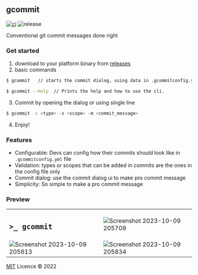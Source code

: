 ## gcommit
[![ci](https://github.com/veritem/gcommit/actions/workflows/ci.yml/badge.svg)](https://github.com/veritem/gcommit/actions/workflows/ci.yml)
![release](https://shields.io/github/v/release/veritem/gcommit)

Conventional git commit messages done right
### Get started 
1. download to your platform binary from [releases](https://github.com/veritem/gcommit/releases)
2. basic commands 
```bash
$ gcommit   // starts the commit dialog, using data in .gcommitconfig.yml or creates one if not available 🌟
```
```bash
$ gcommit --help  // Prints the help and how to use the cli.
```
3. Commit by opening the dialog or using single line
```bash
$ gcommit -c <type> -s <scope> -m <commit_message>
```
4. Enjoy!

### Features
- Configurable: Devs can config how their commits should look like in `.gcommitconfig.yml` file
- Validation:  types or scopes that can be added in commits are the ones in the config file only
- Commit dialog: use the commit dialog ui to make pro commit message
- Simplicity:  So simple to make a pro commit message

### Preview
|   | |
|--------|--------|
| <h2><pre>&gt;_ gcommit</pre></h2> | ![Screenshot 2023-10-09 205709](https://github.com/regisrex/gcommit/assets/94565752/1b980c0f-1c76-4fae-a051-3ecb2c16ca0f)|
| ![Screenshot 2023-10-09 205613](https://github.com/regisrex/gcommit/assets/94565752/930fb9cf-7e56-4b02-a2c6-6d3f61f752dc)|![Screenshot 2023-10-09 205834](https://github.com/regisrex/gcommit/assets/94565752/1328a76e-4d33-49a0-87b1-4a7e7929da32) |




[MIT](./LICENSE) Licence &copy; 2022 
